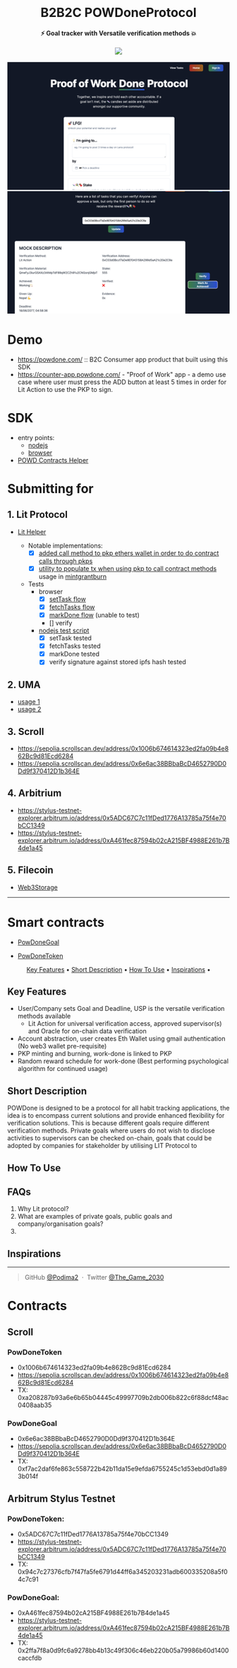 <h1 align="center">
  <br>
  <img src="">
  <br>
  B2B2C POWDoneProtocol
  <br>
</h1>

<h4 align="center">⚡️ Goal tracker with Versatile verification methods 💥</h4>

<p align="center">
  <a href="https://twitter.com/The_Game_2030">
    <img src="https://img.shields.io/badge/Reach_Agustin-On_Twitter-Green">
  </a>
</p>

![](https://raw.githubusercontent.com/Podima2/POWDoneProtocol/master/1.png)
![](https://raw.githubusercontent.com/Podima2/POWDoneProtocol/master/2.png)

# Demo

- https://powdone.com/ :: B2C Consumer app product that built using this SDK 
- https://counter-app.powdone.com/ - "Proof of Work" app - a demo use case where user must press the ADD button at least 5 times in order for Lit Action to use the PKP to sign. 

# SDK

- entry points:
  - [nodejs](https://github.com/Podima2/POWDoneProtocol/blob/master/src/index.node.ts)
  - [browser](https://github.com/Podima2/POWDoneProtocol/blob/master/src/index.browser.ts)
- [POWD Contracts Helper](https://github.com/Podima2/POWDoneProtocol/blob/master/src/helpers/contracts-helper.ts
)

# Submitting for

## 1. Lit Protocol
- [Lit Helper](https://github.com/Podima2/POWDoneProtocol/blob/master/src/helpers/lit-helper/lit-helper.ts)

  - Notable implementations:
    - [x] [added call method to pkp ethers wallet in order to do contract calls through pkps](https://github.com/Podima2/POWDoneProtocol/blob/fe8ac61e519dafad6776d9430a03225be6915fb2/services/3030-app/components/PowDoneWallet.tsx#L72)
    - [x] [utility to populate tx when using pkp to call contract methods](https://github.com/Podima2/POWDoneProtocol/blob/fe8ac61e519dafad6776d9430a03225be6915fb2/src/helpers/lit-helper/lit-helper.ts#L110) usage in [mintgrantburn](https://github.com/Podima2/POWDoneProtocol/blob/fe8ac61e519dafad6776d9430a03225be6915fb2/src/helpers/lit-helper/lit-helper.ts#L167)
  - Tests
    - browser
      - [x] [setTask flow](https://github.com/Podima2/POWDoneProtocol/blob/fe8ac61e519dafad6776d9430a03225be6915fb2/services/3030-app/app/page.tsx#L1074)
      - [x] [fetchTasks flow](https://github.com/Podima2/POWDoneProtocol/blob/fe8ac61e519dafad6776d9430a03225be6915fb2/services/3030-app/app/page.tsx#L369)
      - [x] [markDone flow](https://github.com/Podima2/POWDoneProtocol/blob/fe8ac61e519dafad6776d9430a03225be6915fb2/services/3030-app/app/page.tsx#L453-L460) (unable to test)
      - [] verify
    - [nodejs test script](https://github.com/Podima2/POWDoneProtocol/blob/master/src/actions.ts)
      - [x] setTask tested
      - [x] fetchTasks tested
      - [x] markDone tested 
      - [x] verify signature against stored ipfs hash tested
## 2. UMA
  - [usage 1](https://github.com/Podima2/POWDoneProtocol/blob/3d6a4b02871f2af626569e137c5b3cf94b33ff00/services/3033-smart-contracts/packages/hardhat/contracts/PowDoneGoal.sol#L168)
  - [usage 2](https://github.com/Podima2/POWDoneProtocol/blob/3d6a4b02871f2af626569e137c5b3cf94b33ff00/services/3033-smart-contracts/packages/hardhat/contracts/PowDoneGoal.sol#L251)
## 3. Scroll
  - https://sepolia.scrollscan.dev/address/0x1006b674614323ed2fa09b4e862Bc9d81Ecd6284
  - https://sepolia.scrollscan.dev/address/0x6e6ac38BBbaBcD4652790D0Dd9f370412D1b364E
## 4. Arbitrium
  - https://stylus-testnet-explorer.arbitrum.io/address/0x5ADC67C7c11fDed1776A13785a75f4e70bCC1349
  - https://stylus-testnet-explorer.arbitrum.io/address/0xA461fec87594b02cA215BF4988E261b7B4de1a45
## 5. Filecoin 
  - [Web3Storage](https://github.com/Podima2/POWDoneProtocol/blob/30547697cbefc8d64a52d7f92a5878bc847a3d93/src/helpers/storage-helper.ts#L14)
     
---

# Smart contracts

- [PowDoneGoal](https://github.com/Podima2/POWDoneProtocol/blob/master/services/3033-smart-contracts/packages/hardhat/contracts/PowDoneGoal.sol)

- [PowDoneToken](https://github.com/Podima2/POWDoneProtocol/blob/master/services/3033-smart-contracts/packages/hardhat/contracts/PowDoneToken.sol)


<p align="center">
  <a href="#key-features">Key Features</a> •
  <a href="#Short Description">Short Description</a> •
  <a href="#how-to-use">How To Use</a> •
  <a href="#Inspirations">Inspirations</a> •
</p>


## Key Features

* User/Company sets Goal and Deadline, USP is the versatile verification methods available
    - Lit Action for universal verification access, approved supervisor(s) and Oracle for on-chain data verification
* Account abstraction, user creates Eth Wallet using gmail authentication (No web3 wallet pre-requisite)
* PKP minting and burning, work-done is linked to PKP
* Random reward schedule for work-done (Best performing psychological algorithm for continued usage) 

## Short Description

POWDone is designed to be a protocol for all habit tracking applications, the idea is to encompass current solutions and provide enhanced flexibility for verification solutions. This is because different goals require different verification methods. Private goals where users do not wish to disclose activities to supervisors can be checked on-chain, goals that could be adopted by companies for stakeholder  by utilising LIT Protocol to 

## How To Use


## FAQs

1) Why Lit protocol?
2) What are examples of private goals, public goals and company/organisation goals?
3) 


## Inspirations



---

> GitHub [@Podima2](https://github.com/Podima2) &nbsp;&middot;&nbsp;
> Twitter [@The_Game_2030](https://twitter.com/The_Game_2030)

# Contracts

## Scroll

### PowDoneToken 
- 0x1006b674614323ed2fa09b4e862Bc9d81Ecd6284
- https://sepolia.scrollscan.dev/address/0x1006b674614323ed2fa09b4e862Bc9d81Ecd6284
- TX: 0xa208287b93a6e6b65b04445c49997709b2db006b822c6f88dcf48ac0408aab35

### PowDoneGoal
- 0x6e6ac38BBbaBcD4652790D0Dd9f370412D1b364E
- https://sepolia.scrollscan.dev/address/0x6e6ac38BBbaBcD4652790D0Dd9f370412D1b364E
- TX: 0xf7ac2daf6fe863c558722b42b11da15e9efda6755245c1d53ebd0d1a893b014f

## Arbitrum Stylus Testnet

### PowDoneToken: 
- 0x5ADC67C7c11fDed1776A13785a75f4e70bCC1349
- https://stylus-testnet-explorer.arbitrum.io/address/0x5ADC67C7c11fDed1776A13785a75f4e70bCC1349
- TX: 0x94c7c27376cfb7f47fa5fe6791d44ff6a345203231adb600335208a5f04c7c91

### PowDoneGoal:
- 0xA461fec87594b02cA215BF4988E261b7B4de1a45
- https://stylus-testnet-explorer.arbitrum.io/address/0xA461fec87594b02cA215BF4988E261b7B4de1a45
- TX: 0x2ffa7f8a0d9fc6a9278bb4b13c49f306c46eb220b05a79986b60d1400caccfdb
